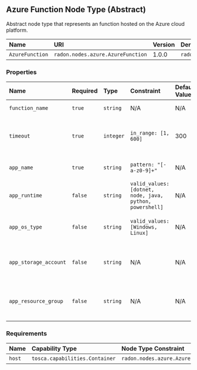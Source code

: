 ## Azure Function Node Type (Abstract)

Abstract node type that represents an function hosted on the Azure cloud platform.

| Name | URI | Version | Derived From |
|:---- |:--- |:------- |:------------ |
| `AzureFunction` | `radon.nodes.azure.AzureFunction` | 1.0.0 | `radon.nodes.abstract.Function` |

### Properties

| Name | Required | Type | Constraint | Default Value | Description |
|:---- |:-------- |:---- |:---------- |:------------- |:----------- |
| `function_name` | `true` | `string` | N/A | N/A | The name of the function |
| `timeout` | `true` | `integer` | `in_range: [1, 600]` | 300 | The timeout in seconds of the function is alive after the first start |
| `app_name` | `true` | `string` | `pattern: "[-a-z0-9]+"` | N/A | The name of the Azure application |
| `app_runtime` | `false` | `string` | `valid_values: [dotnet, node, java, python, powershell]` | N/A | The identifier of the runtime to be used |
| `app_os_type` | `false` | `string` | `valid_values: [Windows, Linux]` | N/A | The OS type of the underlying infrastructure |
| `app_storage_account` | `false` | `string` | N/A | N/A | The name of the application's storage account |
| `app_resource_group` | `false` | `string` | N/A | N/A | The name of the application's resource group |

### Requirements

| Name | Capability Type | Node Type Constraint | Relationship Type | Occurrences |
|:---- |:--------------- |:-------------------- |:----------------- |:------------|
| `host` | `tosca.capabilities.Container` | `radon.nodes.azure.AzurePlatform` | `tosca.relationships.HostedOn` | N/A |
